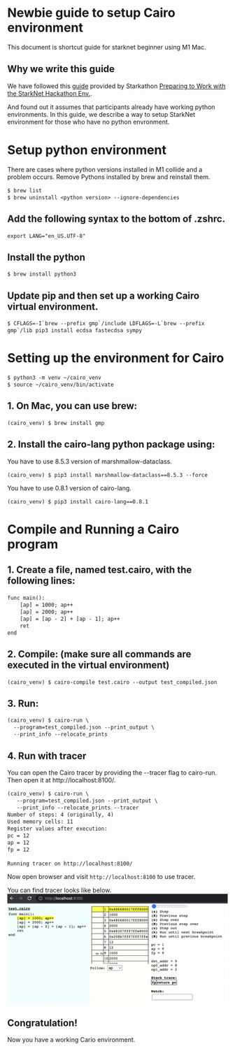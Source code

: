 # Newbie guide to setup Cairo environment

This document is shortcut guide for starknet beginner using M1 Mac.


## Why we write this guide

We have followed this [guide](https://www.cairo-lang.org/docs/quickstart.html) provided by Starkathon [Preparing to Work with the StarkNet Hackathon Env.](https://starkware.notion.site/Preparing-to-Work-with-the-StarkNet-Hackathon-Env-dcb7b2a0ba8e48059b5c48d5d8301cb3).

And found out it assumes that participants already have working python environments.
In this guide, we describe a way to setup StarkNet environment for those who have no python envronment.

# Setup python environment

There are cases where python versions installed in M1 collide and a problem occurs. Remove Pythons installed by brew and reinstall them.
```
$ brew list
$ brew uninstall <python version> --ignore-dependencies
```

## Add the following syntax to the bottom of .zshrc.
```
export LANG="en_US.UTF-8"
```

## Install the python
```
$ brew install python3
```

## Update pip and then set up a working Cairo virtual environment. 

```
$ CFLAGS=-I`brew --prefix gmp`/include LDFLAGS=-L`brew --prefix gmp`/lib pip3 install ecdsa fastecdsa sympy
```

# Setting up the environment for Cairo

```
$ python3 -m venv ~/cairo_venv
$ source ~/cairo_venv/bin/activate
```

## 1. On Mac, you can use brew:
```
(cairo_venv) $ brew install gmp
```

## 2. Install the cairo-lang python package using:

You have to use 8.5.3 version of marshmallow-dataclass.

```
(cairo_venv) $ pip3 install marshmallow-dataclass==8.5.3 --force
```

You have to use 0.8.1 version of cairo-lang.
```
(cairo_venv) $ pip3 install cairo-lang==0.8.1
```

# Compile and Running a Cairo program
## 1. Create a file, named test.cairo, with the following lines:
```
func main():
    [ap] = 1000; ap++
    [ap] = 2000; ap++
    [ap] = [ap - 2] + [ap - 1]; ap++
    ret
end
```

## 2. Compile: (make sure all commands are executed in the virtual environment)
```
(cairo_venv) $ cairo-compile test.cairo --output test_compiled.json
```

## 3. Run:

```
(cairo_venv) $ cairo-run \
  --program=test_compiled.json --print_output \
  --print_info --relocate_prints
```

## 4. Run with tracer
You can open the Cairo tracer by providing the --tracer flag to cairo-run. Then open it at http://localhost:8100/.

```
(cairo_venv) $ cairo-run \
   --program=test_compiled.json --print_output \
   --print_info --relocate_prints --tracer
Number of steps: 4 (originally, 4)
Used memory cells: 11
Register values after execution:
pc = 12
ap = 12
fp = 12

Running tracer on http://localhost:8100/
```

Now open browser and visit `http://localhost:8100` to use tracer.

You can find tracer looks like below.
![tracer](https://raw.githubusercontent.com/heejin-github/starkathon/main/tracer.png)

## Congratulation!

Now you have a working Cario environment.
